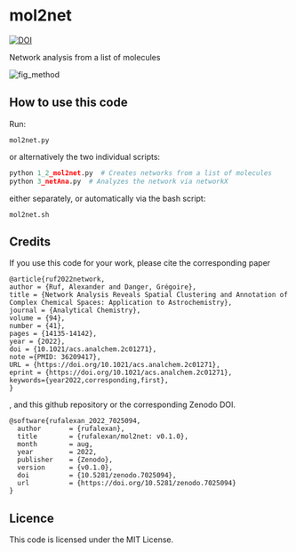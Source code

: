 # mol2net
[![DOI](https://zenodo.org/badge/529230671.svg)](https://zenodo.org/badge/latestdoi/529230671)

Network analysis from a list of molecules

![fig_method](https://user-images.githubusercontent.com/112173397/186894549-131b817f-b398-404f-83e6-f362415c16d7.png)

## How to use this code

Run:
```
mol2net.py
```
or alternatively the two individual scripts:

```python
python 1_2_mol2net.py  # Creates networks from a list of molecules
python 3_netAna.py  # Analyzes the network via networkX
```
either separately, or automatically via the bash script:
```
mol2net.sh
```

## Credits
If you use this code for your work, please cite the corresponding paper
```
@article{ruf2022network,
author = {Ruf, Alexander and Danger, Grégoire},
title = {Network Analysis Reveals Spatial Clustering and Annotation of Complex Chemical Spaces: Application to Astrochemistry},
journal = {Analytical Chemistry},
volume = {94},
number = {41},
pages = {14135-14142},
year = {2022},
doi = {10.1021/acs.analchem.2c01271},
note ={PMID: 36209417},
URL = {https://doi.org/10.1021/acs.analchem.2c01271},
eprint = {https://doi.org/10.1021/acs.analchem.2c01271},
keywords={year2022,corresponding,first},
}
```
, and this github repository or the corresponding Zenodo DOI.
```
@software{rufalexan_2022_7025094,
  author       = {rufalexan},
  title        = {rufalexan/mol2net: v0.1.0},
  month        = aug,
  year         = 2022,
  publisher    = {Zenodo},
  version      = {v0.1.0},
  doi          = {10.5281/zenodo.7025094},
  url          = {https://doi.org/10.5281/zenodo.7025094}
}
```

## Licence
This code is licensed under the MIT License.

